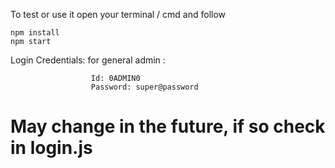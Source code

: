 To test or use it open your terminal / cmd and follow
  
    npm install
    npm start
  
Login Credentials:
    for general admin :
    
                      Id: 0ADMIN0                      
                      Password: super@password
                      
# May change in the future, if so check in login.js #
